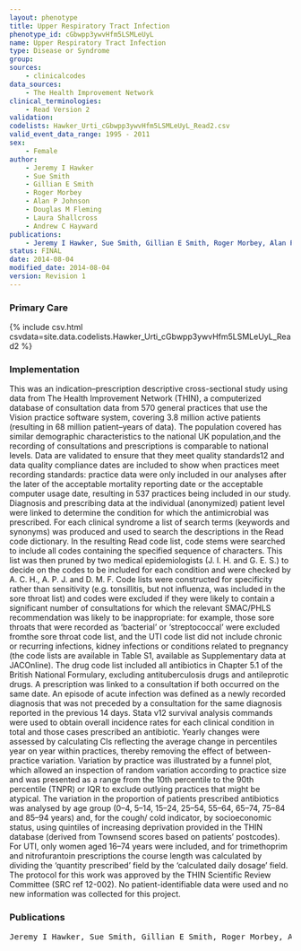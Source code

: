 ```yaml
---
layout: phenotype
title: Upper Respiratory Tract Infection
phenotype_id: cGbwpp3ywvHfm5LSMLeUyL
name: Upper Respiratory Tract Infection
type: Disease or Syndrome
group: 
sources: 
    - clinicalcodes 
data_sources:
    - The Health Improvement Network
clinical_terminologies:
    - Read Version 2
validation:
codelists: Hawker_Urti_cGbwpp3ywvHfm5LSMLeUyL_Read2.csv
valid_event_data_range: 1995 - 2011
sex:
    - Female    
author:
    - Jeremy I Hawker
    - Sue Smith
    - Gillian E Smith
    - Roger Morbey
    - Alan P Johnson
    - Douglas M Fleming
    - Laura Shallcross
    - Andrew C Hayward    
publications:
    - Jeremy I Hawker, Sue Smith, Gillian E Smith, Roger Morbey, Alan P Johnson, Douglas M Fleming, Laura Shallcross, Andrew C Hayward, Trends in antibiotic prescribing in primary care for clinical syndromes subject to national recommendations to reduce antibiotic resistance, UK 1995–2011: analysis of a large database of primary care consultations. J Antimicrob Chemother, 69(3423-3430), 2014.
status: FINAL
date: 2014-08-04
modified_date: 2014-08-04
version: Revision 1
---
```



### Primary Care

{% include csv.html csvdata=site.data.codelists.Hawker_Urti_cGbwpp3ywvHfm5LSMLeUyL_Read2 %}

### Implementation

This was an indication–prescription descriptive cross-sectional study using
data from The Health Improvement Network (THIN), a computerized database
of consultation data from 570 general practices that use the Vision
practice software system, covering 3.8 million active patients (resulting in
68 million patient–years of data). The population covered has similar
demographic characteristics to the national UK population,and the
recording of consultations and prescriptions is comparable to national
levels. Data are validated to ensure that they meet quality standards12
and data quality compliance dates are included to show when practices
meet recording standards: practice data were only included in our analyses
after the later of the acceptable mortality reporting date or the
acceptable computer usage date, resulting in 537 practices being
included in our study.
Diagnosis and prescribing data at the individual (anonymized) patient
level were linked to determine the condition for which the antimicrobial
was prescribed. For each clinical syndrome a list of search terms (keywords
and synonyms) was produced and used to search the descriptions
in the Read code dictionary. In the resulting Read code list, code stems
were searched to include all codes containing the specified sequence of
characters. This list was then pruned by two medical epidemiologists
(J. I. H. and G. E. S.) to decide on the codes to be included for each condition
and were checked by A. C. H., A. P. J. and D. M. F. Code lists were constructed
for specificity rather than sensitivity (e.g. tonsillitis, but not influenza, was
included in the sore throat list) and codes were excluded if they were likely
to contain a significant number of consultations for which the relevant
SMAC/PHLS recommendation was likely to be inappropriate: for example,
those sore throats that were recorded as ‘bacterial’ or ‘streptococcal’ were
excluded fromthe sore throat code list, and the UTI code list did not include
chronic or recurring infections, kidney infections or conditions related
to pregnancy (the code lists are available in Table S1, available as
Supplementary data at JACOnline). The drug code list included all antibiotics
in Chapter 5.1 of the British National Formulary, excluding antituberculosis
drugs and antileprotic drugs. A prescription was linked to a consultation if
both occurred on the same date. An episode of acute infection was defined
as a newly recorded diagnosis that was not preceded by a consultation for
the same diagnosis reported in the previous 14 days.
Stata v12 survival analysis commands were used to obtain overall incidence
rates for each clinical condition in total and those cases prescribed
an antibiotic. Yearly changes were assessed by calculating CIs reflecting
the average change in percentiles year on year within practices, thereby
removing the effect of between-practice variation. Variation by practice
was illustrated by a funnel plot, which allowed an inspection of random variation according to practice size and was presented as a range from
the 10th percentile to the 90th percentile (TNPR) or IQR to exclude outlying
practices that might be atypical. The variation in the proportion of patients
prescribed antibiotics was analysed by age group (0–4, 5–14, 15–24,
25–54, 55–64, 65–74, 75–84 and 85–94 years) and, for the cough/
cold indicator, by socioeconomic status, using quintiles of increasing
deprivation provided in the THIN database (derived from Townsend
scores based on patients’ postcodes). For UTI, only women aged
16–74 years were included, and for trimethoprim and nitrofurantoin
prescriptions the course length was calculated by dividing the ‘quantity
prescribed’ field by the ‘calculated daily dosage’ field.
The protocol for this work was approved by the THIN Scientific Review
Committee (SRC ref 12-002). No patient-identifiable data were used and
no new information was collected for this project.

### Publications

<pre>
Jeremy I Hawker, Sue Smith, Gillian E Smith, Roger Morbey, Alan P Johnson, Douglas M Fleming, Laura Shallcross, Andrew C Hayward, Trends in antibiotic prescribing in primary care for clinical syndromes subject to national recommendations to reduce antibiotic resistance, UK 1995–2011: analysis of a large database of primary care consultations. J Antimicrob Chemother, 69(3423-3430), 2014.
</pre>